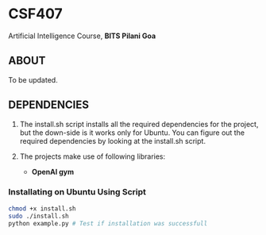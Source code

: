 # CSF407
Artificial Intelligence Course, **BITS Pilani Goa**


## **ABOUT**

To be updated.


## **DEPENDENCIES**
1. The install.sh script installs all the required dependencies for the project, but the down-side is it works only for Ubuntu. You can figure out the required dependencies by looking at the install.sh script.

2. The projects make use of following libraries:
     * **OpenAI gym**
     
### **Installating on Ubuntu Using Script**
```bash
chmod +x install.sh
sudo ./install.sh
python example.py # Test if installation was successfull
```
